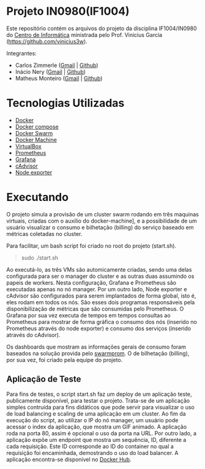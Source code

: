 # Projeto IN0980(IF1004)
Este repositório contém os arquivos do projeto da disciplina IF1004/IN0980 do [Centro de Informática](https://www3.cin.ufpe.br/br/) ministrada pelo Prof. Vinicius Garcia (https://github.com/vinicius3w).

Integrantes:
* Carlos Zimmerle ([Gmail](mailto:cezl@cin.ufpe.br) | [Github](https://github.com/carloszimm))
* Inácio Nery ([Gmail](mailto:jinfn@cin.ufpe.br) | [Github](https://github.com/inacionery))
* Matheus Monteiro ([Gmail](mailto:msm2@cin.ufpe.br) | [Github](https://github.com/smbmatheus))

# Tecnologias Utilizadas

* [Docker](https://github.com/docker)
* [Docker compose](https://github.com/docker/compose)
* [Docker Swarm](https://docs.docker.com/engine/swarm/)
* [Docker Machine](https://docs.docker.com/machine/)
* [VirtualBox](https://www.virtualbox.org/)
* [Prometheus](https://github.com/prometheus/prometheus)
* [Grafana](https://github.com/grafana/grafana)
* [cAdvisor](https://github.com/google/cadvisor)
* [Node exporter](https://github.com/prometheus/node_exporter)


# Executando

O projeto simula a provisão de um cluster swarm rodando em três maquinas virtuais, criadas com o auxílio do docker-machine], e a possibilidade de um usuário visualizar o consumo e bilhetação (billing) do serviço baseado em métricas coletadas no cluster.

Para facilitar, um bash script foi criado no root do projeto (start.sh).
> sudo ./start.sh

Ao executá-lo, as três VMs são automicamente criadas, sendo uma delas configurada para ser o manager do cluster e as outras duas assumindo os papeis de workers. Nesta configuração, Grafana e Prometheus são executadas apenas no nó manager. Por um outro lado, Node exporter e cAdvisor são configurados para serem implantados de forma global, isto é, eles rodam em todos os nós. São esses dois programas responsáveis pela disponibilização de métricas que são consumidas pelo Prometheus. O Grafana por sua vez executa de tempos em tempos consultas ao Prometheus para mostrar de forma gráfica o consumo dos nós (inserido no Prometheus através do node exporter) e consumo dos serviços (inserido através do cAdvisor).

Os dashboards que mostram as informações gerais de consumo foram baseados na solução provida pelo [swarmprom](https://github.com/stefanprodan/swarmprom). O de bilhetação (billing), por sua vez, foi criado pela equipe do projeto.

## Aplicação de Teste
Para fins de testes, o script start.sh faz um deploy de um aplicação teste, publicamente disponível, para testar o projeto. Trata-se de um aplicação simples contruida para fins didáticos que pode servir para visualizar o uso de load balancing e scaling de uma aplicação em um cluster. Ao fim da execução do script, ao utilizar o IP do nó manager, um usuário pode acessar o index da aplicação, que mostra um GIF animado. A aplicação roda na porta 80, assim é opcional o uso da porta na URL. Por outro lado, a aplicação expõe um endpoint que mostra um sequência, ID, diferente a cada requisição. Este ID corresponde ao ID do container no qual a requisição foi encaminhada, demostrando o uso do load balancer. A aplicação encontra-se disponível no [Docker Hub](https://hub.docker.com/r/msfidelis/example-api/).
